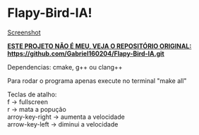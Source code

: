 # Flapy-Bird-IA!
[Screenshot](https://user-images.githubusercontent.com/89217994/197409201-0de15e3b-4956-43de-97a9-0764d82bfe8c.png)



<ins><strong>ESTE PROJETO NÃO É MEU, VEJA O REPOSITÓRIO ORIGINAL: https://github.com/Gabriel160204/Flapy-Bird-IA.git</strong></ins>



Dependencias: cmake, g++ ou clang++

Para rodar o programa apenas execute no terminal "make all"
<p>
Teclas de atalho: <br>
  f -> fullscreen <br>
  r -> mata a popução <br>
  arroy-key-right -> aumenta a velocidade <br>
  arrow-key-left -> diminui a velocidade <br>
</p>
